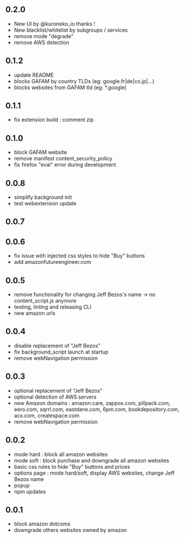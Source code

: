 ## 0.2.0
- New UI by @kuroneko_io thanks !
- New blacklist/whitelist by subgroups / services
- remove mode "degrade"
- remove AWS detection

## 0.1.2
- update README
- blocks GAFAM by country TLDs (eg: google.fr|de|co.jp|...)
- blocks websites from GAFAM tld (eg: *.google)

## 0.1.1
- fix extension build : comment zip

## 0.1.0

- block GAFAM website
- remove manifest content_security_policy
- fix firefox "eval" error during development

## 0.0.8

- simplify background init
- test webextension update

## 0.0.7
## 0.0.6

- fix issue with injected css styles to hide "Buy" buttons
- add amazonfutureengineer.com

## 0.0.5

- remove functionality for changing Jeff Bezos's name -> no content_script.js anymore
- testing, linting and releasing CLI
- new amazon urls

## 0.0.4

- disable replacement of "Jeff Bezos"
- fix background_script launch at startup
- remove webNavigation permission

## 0.0.3

- optional replacement of "Jeff Bezos"
- optional detection of AWS servers
- new Amazon domains : amazon.care, zappos.com, pillpack.com, eero.com, sqrrl.com, eastdane.com, 6pm.com, bookdepository.com, acx.com, createspace.com
- remove webNavigation permission

## 0.0.2

- mode hard : block all amazon websites
- mode soft : block purchase and downgrade all amazon websites
- basic css rules to hide "Buy" buttons and prices
- options page : mode hard/soft, display AWS websites, change Jeff Bezos name
- popup
- npm updates

## 0.0.1

- block amazon dotcoms 
- downgrade others websites owned by amazon